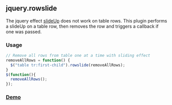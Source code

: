 ## jquery.rowslide

The jquery effect [slideUp](http://api.jquery.com/slideUp/) does not work on table rows. This plugin performs a slideUp on a table row, then removes the row and triggers a callback if one was passed.

### Usage

```javascript
// Remove all rows from table one at a time with sliding effect
removeAllRows = function() {
  $("table tr:first-child").rowslide(removeAllRows);
}
$(function(){
  removeAllRows();
});
```

### [Demo](http://jsfiddle.net/W48q9/)